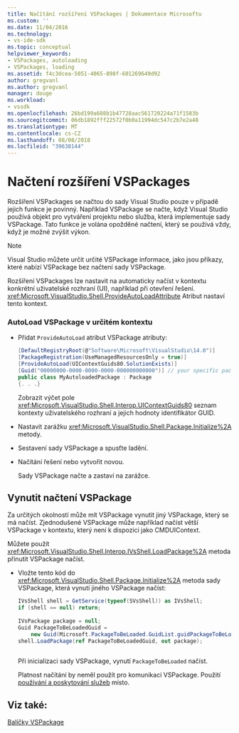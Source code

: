 ```yaml
---
title: Načítání rozšíření VSPackages | Dokumentace Microsoftu
ms.custom: ''
ms.date: 11/04/2016
ms.technology:
- vs-ide-sdk
ms.topic: conceptual
helpviewer_keywords:
- VSPackages, autoloading
- VSPackages, loading
ms.assetid: f4c3dcea-5051-4065-898f-601269649d92
author: gregvanl
ms.author: gregvanl
manager: douge
ms.workload:
- vssdk
ms.openlocfilehash: 26bd199a688b1b47728aac561720224a71f1583b
ms.sourcegitcommit: 06db1892fff22572f0b0a11994dc547c2b7e2a48
ms.translationtype: MT
ms.contentlocale: cs-CZ
ms.lasthandoff: 08/08/2018
ms.locfileid: "39638144"
---
```

# <a name="load-vspackages"></a>Načtení rozšíření VSPackages
Rozšíření VSPackages se načtou do sady Visual Studio pouze v případě jejich funkce je povinný. Například VSPackage se načte, když Visual Studio používá objekt pro vytváření projektu nebo služba, která implementuje sady VSPackage. Tato funkce je volána opožděné načtení, který se používá vždy, když je možné zvýšit výkon.  
  
> [!NOTE]
>  Visual Studio můžete určit určité VSPackage informace, jako jsou příkazy, které nabízí VSPackage bez načtení sady VSPackage.  
  
 Rozšíření VSPackages lze nastavit na automaticky načíst v kontextu konkrétní uživatelské rozhraní (UI), například při otevření řešení. <xref:Microsoft.VisualStudio.Shell.ProvideAutoLoadAttribute> Atribut nastaví tento kontext.  
  
### <a name="autoload-a-vspackage-in-a-specific-context"></a>AutoLoad VSPackage v určitém kontextu  
  
-   Přidat `ProvideAutoLoad` atribut VSPackage atributy:  
  
    ```csharp  
    [DefaultRegistryRoot(@"Software\Microsoft\VisualStudio\14.0")]  
    [PackageRegistration(UseManagedResourcesOnly = true)]  
    [ProvideAutoLoad(UIContextGuids80.SolutionExists)]  
    [Guid("00000000-0000-0000-0000-000000000000")] // your specific package GUID  
    public class MyAutoloadedPackage : Package  
    {. . .}  
    ```  
  
     Zobrazit výčet pole <xref:Microsoft.VisualStudio.Shell.Interop.UIContextGuids80> seznam kontexty uživatelského rozhraní a jejich hodnoty identifikátor GUID.  
  
-   Nastavit zarážku <xref:Microsoft.VisualStudio.Shell.Package.Initialize%2A> metody.  
  
-   Sestavení sady VSPackage a spusťte ladění.  
  
-   Načítání řešení nebo vytvořit novou.  
  
     Sady VSPackage načte a zastaví na zarážce.  
  
## <a name="force-a-vspackage-to-load"></a>Vynutit načtení VSPackage  
 Za určitých okolností může mít VSPackage vynutit jiný VSPackage, který se má načíst. Zjednodušené VSPackage může například načíst větší VSPackage v kontextu, který není k dispozici jako CMDUIContext.  
  
 Můžete použít <xref:Microsoft.VisualStudio.Shell.Interop.IVsShell.LoadPackage%2A> metoda přinutit VSPackage načíst.  
  
-   Vložte tento kód do <xref:Microsoft.VisualStudio.Shell.Package.Initialize%2A> metoda sady VSPackage, která vynutí jiného VSPackage načíst:  
  
    ```csharp  
    IVsShell shell = GetService(typeof(SVsShell)) as IVsShell;  
    if (shell == null) return;  
  
    IVsPackage package = null;  
    Guid PackageToBeLoadedGuid =   
        new Guid(Microsoft.PackageToBeLoaded.GuidList.guidPackageToBeLoadedPkgString);  
    shell.LoadPackage(ref PackageToBeLoadedGuid, out package);  
  
    ```  
  
     Při inicializaci sady VSPackage, vynutí `PackageToBeLoaded` načíst.  
  
     Platnost načítání by neměl použít pro komunikaci VSPackage. Použití [používání a poskytování služeb](../extensibility/using-and-providing-services.md) místo.
  
## <a name="see-also"></a>Viz také:  
 [Balíčky VSPackage](../extensibility/internals/vspackages.md)
